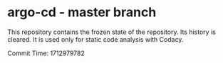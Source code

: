# argo-cd - master branch

This repository contains the frozen state of the repository.
Its history is cleared. It is used only for static code
analysis with Codacy.

Commit Time: 1712979782